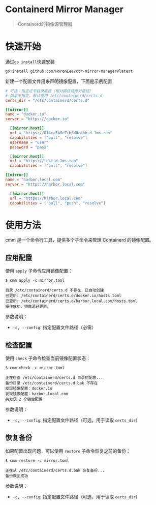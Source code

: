 # Containerd Mirror Manager

> Containerd的镜像源管理器

# 快速开始

通过`go install`快速安装

```shell
go install github.com/HoronLee/ctr-mirror-manager@latest
```

新建一个配置文件用来声明镜像配置，下面是示例配置

```toml
# 可选：指定证书目录路径（相对路径或绝对路径）
# 如果不指定，默认使用 /etc/containerd/certs.d
certs_dir = "/etc/containerd/certs.d"

[[mirror]]
name = "docker.io"
server = "https://docker.io"

  [[mirror.host]]
  url = "https://874ca5b8e7cb6d8cabb.d.1ms.run"
  capabilities = ["pull", "resolve"]
  username = "user"
  password = "pass"

  [[mirror.host]]
  url = "https://test.d.1ms.run"
  capabilities = ["pull", "resolve"]

[[mirror]]
name = "harbor.local.com"
server = "https://harbor.local.com"

  [[mirror.host]]
  url = "https://harbor.local.com"
  capabilities = ["pull", "push", "resolve"]
```

# 使用方法

cmm 是一个命令行工具，提供多个子命令来管理 Containerd 的镜像配置。

## 应用配置

使用 `apply` 子命令应用镜像配置：

```shell
$ cmm apply -c mirror.toml

目录 /etc/containerd/certs.d 不存在，已自动创建
已更新: /etc/containerd/certs.d/docker.io/hosts.toml
已更新: /etc/containerd/certs.d/harbor.local.com/hosts.toml
操作成功，镜像源已更新。
```

参数说明：
- `-c, --config`: 指定配置文件路径（必需）

## 检查配置

使用 `check` 子命令检查当前镜像配置状态：

```shell
$ cmm check -c mirror.toml

正在检查 /etc/containerd/certs.d 目录的配置...
备份目录 /etc/containerd/certs.d.bak 不存在
发现镜像配置：docker.io
发现镜像配置：harbor.local.com
共发现 2 个镜像配置
```

参数说明：
- `-c, --config`: 指定配置文件路径（可选，用于读取 `certs_dir`）

## 恢复备份

如果配置出现问题，可以使用 `restore` 子命令恢复之前的备份：

```shell
$ cmm restore -c mirror.toml

正在从 /etc/containerd/certs.d.bak 恢复备份...
备份恢复成功
```

参数说明：
- `-c, --config`: 指定配置文件路径（可选，用于读取 `certs_dir`）